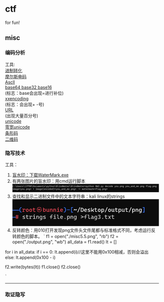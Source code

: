 # ctf
for fun!


## misc

### 编码分析

工具:    
[进制转化](https://www.sojson.com/hexconvert.html)    
[摩尔斯电码](http://www.zhongguosou.com/zonghe/moErSiCodeConverter.aspx)    
[Ascll](https://www.asciim.cn/m/tools/convert_ascii_to_string.html)    
[base64 base32 base16](https://www.qqxiuzi.cn/bianma/base64.htm)    
(标志：base会出现=进行补位)    
[xxencoding](http://web.chacuo.net/charsetxxencode)    
(标志：会出现+ -号)     
[URL](http://web.chacuo.net/charseturlencode)    
(出现大量百分号)    
[unicode](https://c.runoob.com/front-end/3602/)   
[零宽unicode](https://330k.github.io/misc_tools/unicode_steganography.html)   
[条形码](https://online-barcode-reader.inliteresearch.com/)    
[二维码](https://merri.cx/qrazybox/)


### 隐写技术

工具：   
1. [盲水印：下载WaterMark.exe](https://url61.ctfile.com/f/tempdir-VzdRZAE3WjpUZVEwVGMHZAItADkFPFxkXT5ZPQ5tADsKaQQ3Ai1bMlVgBGNSZgNoBjVTagI0CjoAbQ](https://www.mefcl.com/watermark/5821))
2. 有两张图片的盲水印：用cmd运行脚本![在cmd中运行脚本](cmd.png)
3. 查找和显示二进制文件中的文本字符串：kali linux的strings![kali linux](strings.png)
4. 反转颜色：用010打开发现png文件头文件尾都与标准格式不同，考虑运行反转颜色的脚本。
`
f1 = open("./misc5.5.png", "rb")
f2 = open("./output.png", "wb")
all_data = f1.read()
lt = []

for i in all_data:
    if i == 0:
        lt.append(i)//这里不能用0x100相减，否则会溢出
    else:
        lt.append(0x100 - i)

f2.write(bytes(lt))
f1.close()
f2.close()

`





***

### 取证隐写






